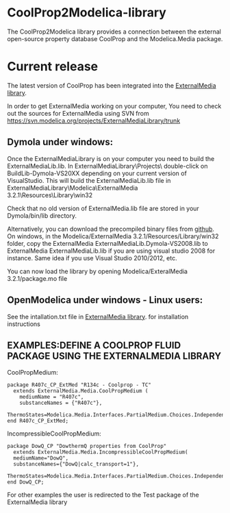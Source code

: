 CoolProp2Modelica-library
=========================
The CoolProp2Modelica library provides a connection between the external open-source property database CoolProp and the Modelica.Media package.

Current release
=========================
The latest version of CoolProp has been integrated into the [ExternalMedia library](https://github.com/modelica/ExternalMedia).

In order to get ExternalMedia working on your computer, You need to check out the sources for ExternalMedia using SVN from https://svn.modelica.org/projects/ExternalMediaLibrary/trunk

## Dymola under windows:
Once the ExternalMediaLibrary is on your computer you need to build the ExternalMediaLib.lib. In ExternalMediaLibrary\Projects\ double-click on BuildLib-Dymola-VS20XX depending on your current version of VisualStudio. This will build the ExternalMediaLib.lib file in ExternalMediaLibrary\Modelica\ExternalMedia 3.2.1\Resources\Library\win32

Check that no old version of ExternalMedia.lib file are stored in your Dymola/bin/lib directory.

Alternatively, you can download the precompiled binary files from  [github](https://github.com/modelica/ExternalMedia/archive/master.zip).  On windows, in the Modelica/ExternalMedia 3.2.1/Resources/Library/win32 folder, copy the ExternalMedia ExternalMediaLib.Dymola-VS2008.lib to ExternalMedia ExternalMediaLib.lib if you are using visual studio 2008 for instance.  Same idea if you use Visual Studio 2010/2012, etc.

You can now load the library by opening Modelica/ExteralMedia 3.2.1/package.mo file

## OpenModelica under windows - Linux users:

See the intallation.txt file in [ExternalMedia library](https://github.com/modelica/ExternalMedia). for installation instructions

## EXAMPLES:DEFINE A COOLPROP FLUID PACKAGE USING THE EXTERNALMEDIA LIBRARY

CoolPropMedium:

```
package R407c_CP_ExtMed "R134c - Coolprop - TC"
  extends ExternalMedia.Media.CoolPropMedium (
    mediumName = "R407c",
    substanceNames = {"R407c"},
    ThermoStates=Modelica.Media.Interfaces.PartialMedium.Choices.IndependentVariables.ph);
end R407c_CP_ExtMed;
```
IncompressibleCoolPropMedium:
```
package DowQ_CP "DowthermQ properties from CoolProp"
  extends ExternalMedia.Media.IncompressibleCoolPropMedium(
  mediumName="DowQ",
  substanceNames={"DowQ|calc_transport=1"},
  ThermoStates=Modelica.Media.Interfaces.PartialMedium.Choices.IndependentVariables.pT);
end DowQ_CP;
```
For other examples the user is redirected to the Test package of the ExternalMedia library
